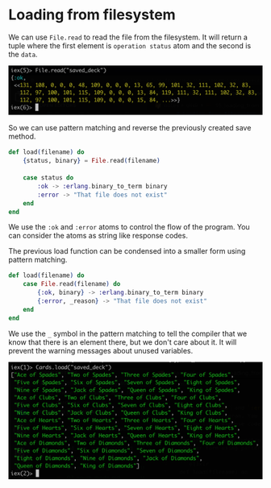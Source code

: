 # Loading from filesystem

We can use `File.read` to read the file from the filesystem. It will return a tuple where the first element is `operation status` atom and the second is the `data`.

![](../images/2018-12-27-15-54-06.png)

So we can use pattern matching and reverse the previously created save method.

```elixir
def load(filename) do
    {status, binary} = File.read(filename)

    case status do
        :ok -> :erlang.binary_to_term binary
        :error -> "That file does not exist"
    end
end
```

We use the `:ok` and `:error` atoms to control the flow of the program. You can consider the atoms as string like response codes.

The previous load function can be condensed into a smaller form using pattern matching.

```elixir
def load(filename) do
    case File.read(filename) do
        {:ok, binary} -> :erlang.binary_to_term binary
        {:error, _reason} -> "That file does not exist"
    end
end
```

We use the `_` symbol in the pattern matching to tell the compiler that we know that there is an element there, but we don't care about it. It will prevent the warning messages about unused variables.

![](../images/2018-12-27-16-15-31.png)